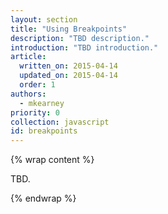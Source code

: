```yaml
---
layout: section
title: "Using Breakpoints"
description: "TBD description."
introduction: "TBD introduction."
article:
  written_on: 2015-04-14
  updated_on: 2015-04-14
  order: 1
authors:
  - mkearney
priority: 0
collection: javascript
id: breakpoints
---
```


{% wrap content %}

TBD.

{% endwrap %}